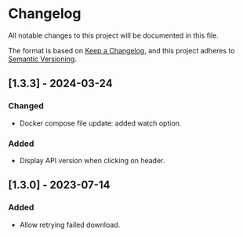 # Changelog

All notable changes to this project will be documented in this file.

The format is based on [Keep a Changelog](https://keepachangelog.com/en/1.0.0/),
and this project adheres to [Semantic Versioning](https://semver.org/spec/v2.0.0.html).

## [1.3.3] - 2024-03-24
### Changed
- Docker compose file update: added watch option.
### Added
- Display API version when clicking on header.

## [1.3.0] - 2023-07-14
### Added
- Allow retrying failed download.
